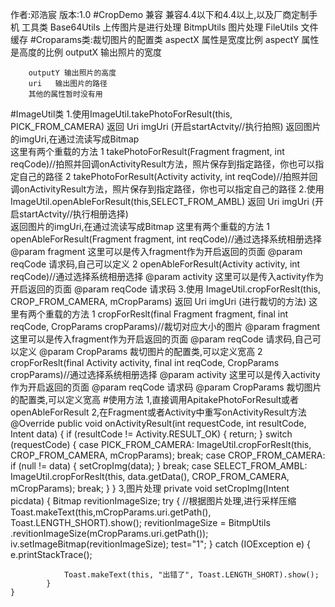 作者:邓浩宸
版本:1.0
#CropDemo 兼容
	兼容4.4以下和4.4以上,以及厂商定制手机
	工具类 Base64Utils	上传图片是进行处理
		  BitmpUtils   图片处理
		 FileUtils    文件缓存
#Croparams类:裁切图片的配置类
 		aspectX 属性是宽度比例
        aspectY 属性是高度的比例
        outputX 输出照片的宽度

        outputY 输出照片的高度
		uri   输出图片的路径
		其他的属性暂时没有用

#ImageUtil类
	1.使用ImageUtil.takePhotoForResult(this, PICK_FROM_CAMERA) 返回 Uri imgUri    (开启startActvity//执行拍照) 
	 返回图片的imgUri,在通过流读写成Bitmap	
	 这里有两个重载的方法
		1 takePhotoForResult(Fragment fragment, int reqCode)//拍照并回调onActivityResult方法，照片保存到指定路径，你也可以指定自己的路径
		2 takePhotoForResult(Activity activity, int reqCode)//拍照并回调onActivityResult方法，照片保存到指定路径，你也可以指定自己的路径
	2.使用ImageUtil.openAbleForResult(this,SELECT_FROM_AMBL) 返回 Uri imgUri     (开启startActvity//执行相册选择)   
	返回图片的imgUri,在通过流读写成Bitmap
	这里有两个重载的方法
		1 openAbleForResult(Fragment fragment, int reqCode)//通过选择系统相册选择
			@param fragment 这里可以是传入fragment作为开启返回的页面
			@param reqCode 请求码,自己可以定义
		2 openAbleForResult(Activity activity, int reqCode)//通过选择系统相册选择
			@param activity 这里可以是传入activity作为开启返回的页面
			@param reqCode 请求码
	3.使用 ImageUtil.cropForReslt(this, CROP_FROM_CAMERA, mCropParams)  返回 Uri imgUri  (进行裁切的方法)
	这里有两个重载的方法
		1 cropForReslt(final Fragment fragment, final int reqCode, CropParams cropParams)//裁切对应大小的图片
			@param fragment 这里可以是传入fragment作为开启返回的页面
			@param reqCode 请求码,自己可以定义
			@param CropParams 裁切图片的配置类,可以定义宽高
		2 cropForReslt(final Activity activity, final int reqCode, CropParams cropParams)//通过选择系统相册选择
			@param activity 这里可以是传入activity作为开启返回的页面
			@param reqCode 请求码
			@param CropParams 裁切图片的配置类,可以定义宽高
#使用方法
	1,直接调用ApitakePhotoForResult或者openAbleForResult
	2,在Fragment或者Activity中重写onActivityResult方法 
	@Override
	public void onActivityResult(int requestCode, int resultCode, Intent data) {
		if (resultCode != Activity.RESULT_OK) {
			return;
		}
		switch (requestCode) {
		case PICK_FROM_CAMERA:
			ImageUtil.cropForReslt(this, CROP_FROM_CAMERA, mCropParams);
			break;
		case CROP_FROM_CAMERA:
			if (null != data) {
				setCropImg(data);
			}
			break;
		case SELECT_FROM_AMBL:
			ImageUtil.cropForReslt(this, data.getData(), CROP_FROM_CAMERA,
					mCropParams);
			break;
		}
	}
	3,图片处理
		private void setCropImg(Intent picdata) {
			Bitmap revitionImageSize;
			try {
				//根据图片处理,进行采样压缩
				Toast.makeText(this,mCropParams.uri.getPath(), Toast.LENGTH_SHORT).show();
				revitionImageSize = BitmpUtils
						.revitionImageSize(mCropParams.uri.getPath());
				iv.setImageBitmap(revitionImageSize);
				test="1";
			} catch (IOException e) {
				e.printStackTrace();
				
				Toast.makeText(this, "出错了", Toast.LENGTH_SHORT).show();
			}
	}
	